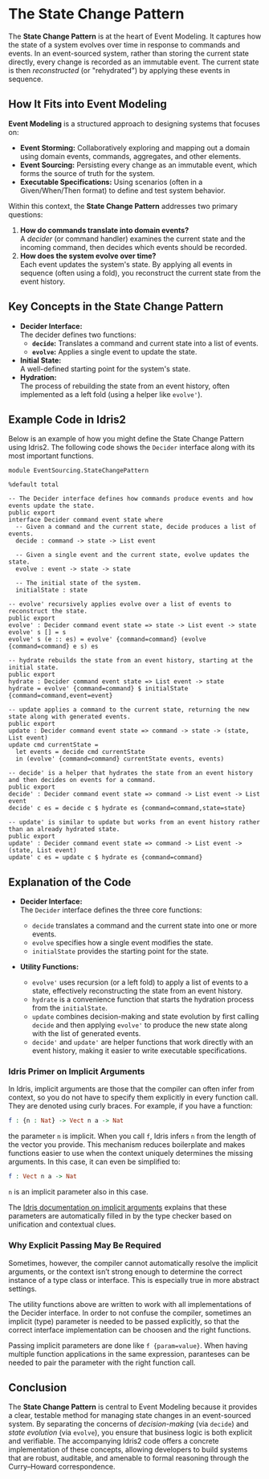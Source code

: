 # The State Change Pattern

The **State Change Pattern** is at the heart of Event Modeling. It captures how the state of a system evolves over time in response to commands and events. In an event-sourced system, rather than storing the current state directly, every change is recorded as an immutable event. The current state is then *reconstructed* (or "rehydrated") by applying these events in sequence.

## How It Fits into Event Modeling

**Event Modeling** is a structured approach to designing systems that focuses on:
- **Event Storming:** Collaboratively exploring and mapping out a domain using domain events, commands, aggregates, and other elements.
- **Event Sourcing:** Persisting every change as an immutable event, which forms the source of truth for the system.
- **Executable Specifications:** Using scenarios (often in a Given/When/Then format) to define and test system behavior.

Within this context, the **State Change Pattern** addresses two primary questions:
1. **How do commands translate into domain events?**  
   A *decider* (or command handler) examines the current state and the incoming command, then decides which events should be recorded.
2. **How does the system evolve over time?**  
   Each event updates the system's state. By applying all events in sequence (often using a fold), you reconstruct the current state from the event history.

## Key Concepts in the State Change Pattern

- **Decider Interface:**  
  The decider defines two functions:
  - **`decide`:** Translates a command and current state into a list of events.
  - **`evolve`:** Applies a single event to update the state.
- **Initial State:**  
  A well-defined starting point for the system's state.
- **Hydration:**  
  The process of rebuilding the state from an event history, often implemented as a left fold (using a helper like `evolve'`).

## Example Code in Idris2

Below is an example of how you might define the State Change Pattern using Idris2. The following code shows the `Decider` interface along with its most important functions.

```idris2
module EventSourcing.StateChangePattern

%default total

-- The Decider interface defines how commands produce events and how events update the state.
public export
interface Decider command event state where
  -- Given a command and the current state, decide produces a list of events.
  decide : command -> state -> List event

  -- Given a single event and the current state, evolve updates the state.
  evolve : event -> state -> state

  -- The initial state of the system.
  initialState : state

-- evolve' recursively applies evolve over a list of events to reconstruct the state.
public export
evolve' : Decider command event state => state -> List event -> state
evolve' s [] = s
evolve' s (e :: es) = evolve' {command=command} (evolve {command=command} e s) es

-- hydrate rebuilds the state from an event history, starting at the initial state.
public export
hydrate : Decider command event state => List event -> state
hydrate = evolve' {command=command} $ initialState {command=command,event=event}

-- update applies a command to the current state, returning the new state along with generated events.
public export
update : Decider command event state => command -> state -> (state, List event)
update cmd currentState =
  let events = decide cmd currentState 
  in (evolve' {command=command} currentState events, events)

-- decide' is a helper that hydrates the state from an event history and then decides on events for a command.
public export
decide' : Decider command event state => command -> List event -> List event
decide' c es = decide c $ hydrate es {command=command,state=state}

-- update' is similar to update but works from an event history rather than an already hydrated state.
public export
update' : Decider command event state => command -> List event -> (state, List event)
update' c es = update c $ hydrate es {command=command}

```

## Explanation of the Code

- **Decider Interface:**  
  The `Decider` interface defines the three core functions:
  - `decide` translates a command and the current state into one or more events.
  - `evolve` specifies how a single event modifies the state.
  - `initialState` provides the starting point for the state.

- **Utility Functions:**  
  - `evolve'` uses recursion (or a left fold) to apply a list of events to a state, effectively reconstructing the state from an event history.
  - `hydrate` is a convenience function that starts the hydration process from the `initialState`.
  - `update` combines decision-making and state evolution by first calling `decide` and then applying `evolve'` to produce the new state along with the list of generated events.
  - `decide'` and `update'` are helper functions that work directly with an event history, making it easier to write executable specifications.

### Idris Primer on Implicit Arguments
  
In Idris, implicit arguments are those that the compiler can often infer from context, so you do not have to specify them explicitly in every function call. They are denoted using curly braces. For example, if you have a function:

```idris
f : {n : Nat} -> Vect n a -> Nat
```

the parameter `n` is implicit. When you call `f`, Idris infers `n` from the length of the vector you provide. This mechanism reduces boilerplate and makes functions easier to use when the context uniquely determines the missing arguments. In this case, it can even be simplified to:


```idris
f : Vect n a -> Nat
```

`n` is an implicit parameter also in this case.

The [Idris documentation on implicit arguments](https://idris2.readthedocs.io/en/latest/tutorial/typesfuns.html#implicit-arguments) explains that these parameters are automatically filled in by the type checker based on unification and contextual clues.

### Why Explicit Passing May Be Required

Sometimes, however, the compiler cannot automatically resolve the implicit arguments, or the context isn’t strong enough to determine the correct instance of a type class or interface. This is especially true in more abstract settings. 

The utility functions above are written to work with all implementations
of the Decider interface. In order to not confuse the compiler, sometimes
an implicit (type) parameter is needed to be passed explicitly, so that
the correct interface implementation can be choosen and the right functions.

Passing implicit parameters are done like `f {param=value}`. When having 
multiple function applications in the same expression, paranteses can be needed
to pair the parameter with the right function call.


## Conclusion

The **State Change Pattern** is central to Event Modeling because it provides a clear, testable method for managing state changes in an event-sourced system. By separating the concerns of *decision-making* (via `decide`) and *state evolution* (via `evolve`), you ensure that business logic is both explicit and verifiable. The accompanying Idris2 code offers a concrete implementation of these concepts, allowing developers to build systems that are robust, auditable, and amenable to formal reasoning through the Curry–Howard correspondence.

